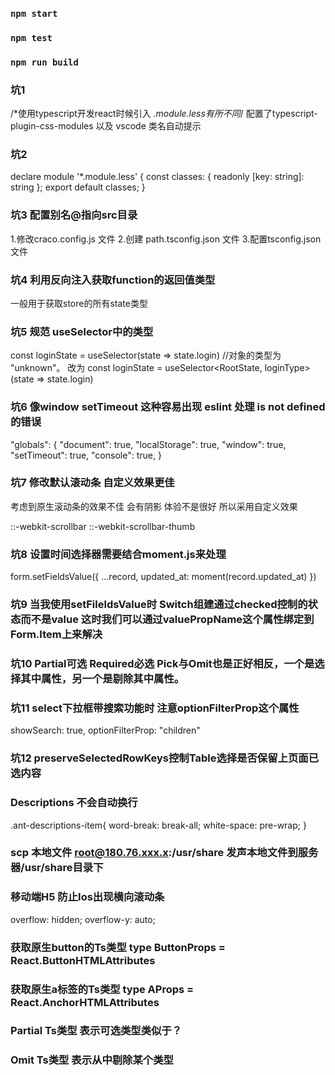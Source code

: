 ### `npm start`

### `npm test`

### `npm run build`


### 坑1 
/*使用typescript开发react时候引入 *.module.less有所不同*/
配置了typescript-plugin-css-modules 以及 vscode 类名自动提示

### 坑2
declare module '*.module.less' {
  const classes: { readonly [key: string]: string };
  export default classes;
}

### 坑3 配置别名@指向src目录
1.修改craco.config.js 文件
2.创建 path.tsconfig.json 文件 
3.配置tsconfig.json 文件

### 坑4 利用反向注入获取function的返回值类型
一般用于获取store的所有state类型

### 坑5 规范 useSelector中的类型
const loginState = useSelector(state => state.login) //对象的类型为 "unknown"。
改为
const loginState = useSelector<RootState, loginType>(state => state.login)

### 坑6 像window setTimeout 这种容易出现 eslint 处理 is not defined 的错误
"globals": {
    "document": true,
    "localStorage": true,
    "window": true,
    "setTimeout": true,
    "console": true,
  }

### 坑7 修改默认滚动条 自定义效果更佳
考虑到原生滚动条的效果不佳 会有阴影 体验不是很好 所以采用自定义效果

::-webkit-scrollbar
::-webkit-scrollbar-thumb

### 坑8 设置时间选择器需要结合moment.js来处理
form.setFieldsValue({ ...record, updated_at: moment(record.updated_at) })


### 坑9 当我使用setFileldsValue时 Switch组建通过checked控制的状态而不是value 这时我们可以通过valuePropName这个属性绑定到Form.Item上来解决


### 坑10 Partial可选 Required必选 Pick与Omit也是正好相反，一个是选择其中属性，另一个是剔除其中属性。


### 坑11 select下拉框带搜索功能时 注意optionFilterProp这个属性
showSearch: true,
optionFilterProp: "children"


### 坑12 preserveSelectedRowKeys控制Table选择是否保留上页面已选内容


### Descriptions 不会自动换行
.ant-descriptions-item{
      word-break: break-all;
    white-space: pre-wrap;
}


### scp 本地文件 root@180.76.xxx.x:/usr/share 发声本地文件到服务器/usr/share目录下


### 移动端H5 防止Ios出现横向滚动条     
  overflow: hidden;
  overflow-y: auto;

### 获取原生button的Ts类型 type ButtonProps = React.ButtonHTMLAttributes<HTMLElement>
### 获取原生a标签的Ts类型 type AProps = React.AnchorHTMLAttributes<HTMLElement>

### Partial Ts类型 表示可选类型类似于？
### Omit Ts类型 表示从中剔除某个类型